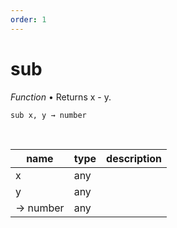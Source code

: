 ```yaml
---
order: 1
---
```

# sub

_Function_ &bull; Returns x - y.

<pre><code>sub x, y &rarr; number</code></pre>
<br>

| name | type | description |
|------|------|-------------|
|x|any||
|y|any||
|&rarr; number|any||



